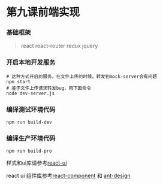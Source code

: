 # 第九课前端实现
### 基础框架
> react 
react-router 
redux 
jquery

### 开启本地开发服务
```shell
# 这种方式开启的服务，在文件上传的时候，转发到mock-server会有问题
npm start
# 鉴于文件上传请求转发bug，用下面命令
node dev-server.js
```

### 编译测试环境代码
```shell
npm run build-dev
```

### 编译生产环境代码
```shell
npm run build-pro
```

样式和ui库请参考[react-ui](http://lobos.github.io/react-ui/0.6/#/home, "react-ui")

react ui 组件库参考[react-component](https://github.com/react-component, "react-component") 和 [ant-design](https://ant.design/docs/react/introduce, "ant-design")
